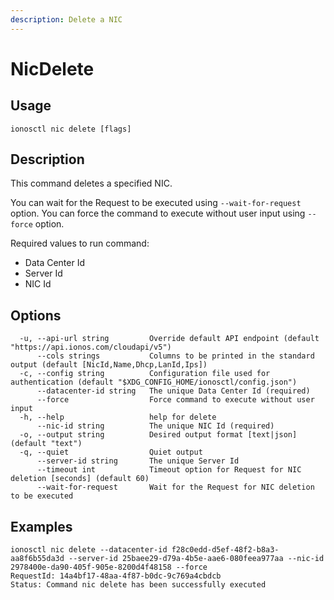 ```yaml
---
description: Delete a NIC
---
```


# NicDelete

## Usage

```text
ionosctl nic delete [flags]
```

## Description

This command deletes a specified NIC.

You can wait for the Request to be executed using `--wait-for-request` option. You can force the command to execute without user input using `--force` option.

Required values to run command:

* Data Center Id
* Server Id
* NIC Id

## Options

```text
  -u, --api-url string         Override default API endpoint (default "https://api.ionos.com/cloudapi/v5")
      --cols strings           Columns to be printed in the standard output (default [NicId,Name,Dhcp,LanId,Ips])
  -c, --config string          Configuration file used for authentication (default "$XDG_CONFIG_HOME/ionosctl/config.json")
      --datacenter-id string   The unique Data Center Id (required)
      --force                  Force command to execute without user input
  -h, --help                   help for delete
      --nic-id string          The unique NIC Id (required)
  -o, --output string          Desired output format [text|json] (default "text")
  -q, --quiet                  Quiet output
      --server-id string       The unique Server Id
      --timeout int            Timeout option for Request for NIC deletion [seconds] (default 60)
      --wait-for-request       Wait for the Request for NIC deletion to be executed
```

## Examples

```text
ionosctl nic delete --datacenter-id f28c0edd-d5ef-48f2-b8a3-aa8f6b55da3d --server-id 25baee29-d79a-4b5e-aae6-080feea977aa --nic-id 2978400e-da90-405f-905e-8200d4f48158 --force 
RequestId: 14a4bf17-48aa-4f87-b0dc-9c769a4cbdcb
Status: Command nic delete has been successfully executed
```

